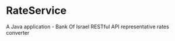 RateService
===========

A Java application - Bank Of Israel RESTful API representative rates converter 
